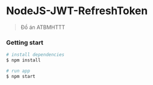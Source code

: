 # NodeJS-JWT-RefreshToken
> Đồ án ATBMHTTT

### Getting start

```bash
# install dependencies
$ npm install

# run app
$ npm start


